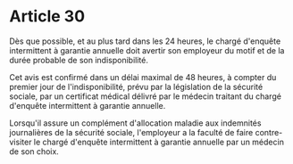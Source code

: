 # Article 30

Dès que possible, et au plus tard dans les 24 heures, le chargé d'enquête intermittent à garantie annuelle doit avertir son employeur du motif et de la durée probable de son indisponibilité.

Cet avis est confirmé dans un délai maximal de 48 heures, à compter du premier jour de l'indisponibilité, prévu par la législation de la sécurité sociale, par un certificat médical délivré par le médecin traitant du chargé d'enquête intermittent à garantie annuelle.

Lorsqu'il assure un complément d'allocation maladie aux indemnités journalières de la sécurité sociale, l'employeur a la faculté de faire contre-visiter le chargé d'enquête intermittent à garantie annuelle par un médecin de son choix.

